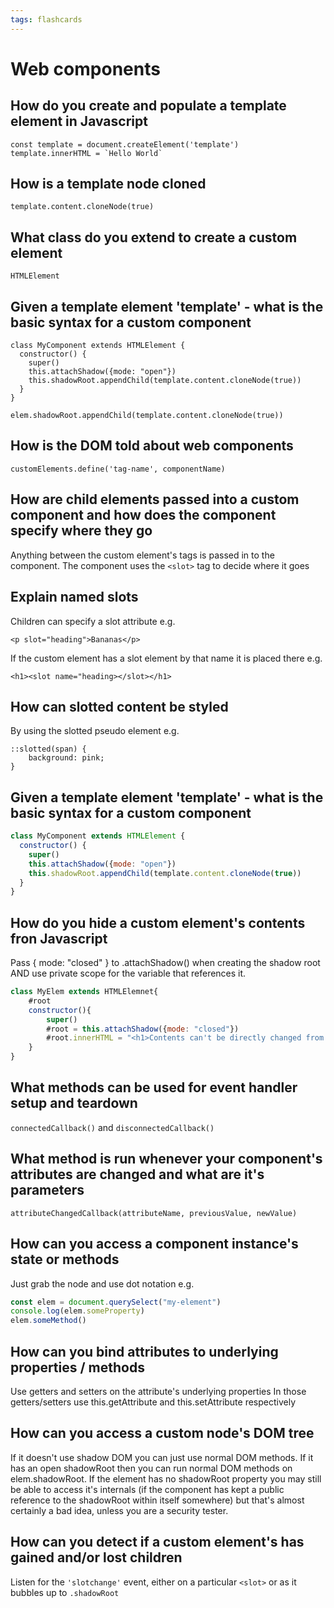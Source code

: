```yaml
---
tags: flashcards
---
```


# Web components

## How do you create and populate a template element in Javascript

```
const template = document.createElement('template')
template.innerHTML = `Hello World`
```

## How is a template node cloned

    template.content.cloneNode(true)

## What class do you extend to create a custom element

    HTMLElement

## Given a template element 'template' - what is the basic syntax for a custom component

```
class MyComponent extends HTMLElement {
  constructor() {
    super()
    this.attachShadow({mode: "open"})
    this.shadowRoot.appendChild(template.content.cloneNode(true))
  }
}
```

`elem.shadowRoot.appendChild(template.content.cloneNode(true))`

## How is the DOM told about web components

    customElements.define('tag-name', componentName)


## How are child elements passed into a custom component and how does the component specify where they go

Anything between the custom element's tags is passed in to the component. The component uses the `<slot>` tag to decide where it goes


## Explain named slots

Children can specify a slot attribute e.g.

    <p slot="heading">Bananas</p>

If the custom element has a slot element by that name it is placed there e.g.

    <h1><slot name="heading></slot></h1>


## How can slotted content be styled

By using the slotted pseudo element e.g.

```
::slotted(span) {
    background: pink;
}
```

## Given a template element 'template' - what is the basic syntax for a custom component

```javascript
class MyComponent extends HTMLElement {
  constructor() {
    super()
    this.attachShadow({mode: "open"})
    this.shadowRoot.appendChild(template.content.cloneNode(true))
  }
}
```

## How do you hide a custom element's contents fron Javascript

Pass { mode: "closed" } to .attachShadow() when creating the shadow root AND use private scope for the variable that references it.

```javascript
class MyElem extends HTMLElemnet{
    #root
    constructor(){
        super()
        #root = this.attachShadow({mode: "closed"})
        #root.innerHTML = "<h1>Contents can't be directly changed from outside now</h1>"
    }
}
```


## What methods can be used for event handler setup and teardown

`connectedCallback()` and `disconnectedCallback()`

## What method is run whenever your component's attributes are changed and what are it's parameters

    attributeChangedCallback(attributeName, previousValue, newValue)

## How can you access a component instance's state or methods

Just grab the node and use dot notation e.g.

```javascript
const elem = document.querySelect("my-element")
console.log(elem.someProperty)
elem.someMethod()
```

## How can you bind attributes to underlying properties / methods

Use getters and setters on the attribute's underlying properties 
In those getters/setters use this.getAttribute and this.setAttribute respectively

## How can you access a custom node's DOM tree

If it doesn't use shadow DOM you can just use normal DOM methods. If it has an open shadowRoot then you can run normal DOM methods on elem.shadowRoot. If the element has no shadowRoot property you may still be able to access it's internals (if the component has kept a public reference to the shadowRoot within itself somewhere) but that's almost certainly a bad idea, unless you are a security tester.

## How can you detect if a custom element's has gained and/or lost children

Listen for the `'slotchange'` event, either on a particular `<slot>` or as it bubbles up to `.shadowRoot`
